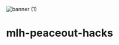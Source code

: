 ![banner (1)](https://user-images.githubusercontent.com/65373279/133924929-5be74d10-bac2-4655-9e2a-d43ce79e3b64.png)

# mlh-peaceout-hacks
